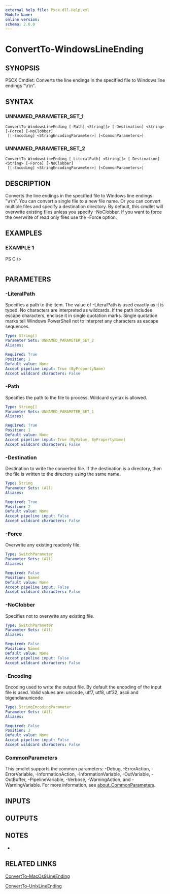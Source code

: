 ```yaml
---
external help file: Pscx.dll-Help.xml
Module Name:
online version:
schema: 2.0.0
---
```


# ConvertTo-WindowsLineEnding

## SYNOPSIS
PSCX Cmdlet: Converts the line endings in the specified file to Windows line endings "\r\n".

## SYNTAX

### UNNAMED_PARAMETER_SET_1
```
ConvertTo-WindowsLineEnding [-Path] <String[]> [-Destination] <String> [-Force] [-NoClobber]
 [[-Encoding] <StringEncodingParameter>] [<CommonParameters>]
```

### UNNAMED_PARAMETER_SET_2
```
ConvertTo-WindowsLineEnding [-LiteralPath] <String[]> [-Destination] <String> [-Force] [-NoClobber]
 [[-Encoding] <StringEncodingParameter>] [<CommonParameters>]
```

## DESCRIPTION
Converts the line endings in the specified file to Windows line endings "\r\n". 
You can convert a single file to a new file name. 
Or you can convert multiple files and specify a destination directory. 
By default, this cmdlet will overwrite existing files unless you specify -NoClobber. 
If you want to force the overwrite of read only files use the -Force option.

## EXAMPLES

### EXAMPLE 1
PS C:\\\>

```

```

## PARAMETERS

### -LiteralPath
Specifies a path to the item.
The value of -LiteralPath is used exactly as it is typed.
No characters are interpreted as wildcards.
If the path includes escape characters, enclose it in single quotation marks.
Single quotation marks tell Windows PowerShell not to interpret any characters as escape sequences.

```yaml
Type: String[]
Parameter Sets: UNNAMED_PARAMETER_SET_2
Aliases:

Required: True
Position: 1
Default value: None
Accept pipeline input: True (ByPropertyName)
Accept wildcard characters: False
```

### -Path
Specifies the path to the file to process.
Wildcard syntax is allowed.

```yaml
Type: String[]
Parameter Sets: UNNAMED_PARAMETER_SET_1
Aliases:

Required: True
Position: 1
Default value: None
Accept pipeline input: True (ByValue, ByPropertyName)
Accept wildcard characters: False
```

### -Destination
Destination to write the converted file.
If the destination is a directory, then the file is written to the directory using the same name.

```yaml
Type: String
Parameter Sets: (All)
Aliases:

Required: True
Position: 2
Default value: None
Accept pipeline input: False
Accept wildcard characters: False
```

### -Force
Overwrite any existing readonly file.

```yaml
Type: SwitchParameter
Parameter Sets: (All)
Aliases:

Required: False
Position: Named
Default value: None
Accept pipeline input: False
Accept wildcard characters: False
```

### -NoClobber
Specifies not to overwrite any existing file.

```yaml
Type: SwitchParameter
Parameter Sets: (All)
Aliases:

Required: False
Position: Named
Default value: None
Accept pipeline input: False
Accept wildcard characters: False
```

### -Encoding
Encoding used to write the output file.
By default the encoding of the input file is used. 
Valid values are: unicode, utf7, utf8, utf32, ascii and bigendianunicode

```yaml
Type: StringEncodingParameter
Parameter Sets: (All)
Aliases:

Required: False
Position: 3
Default value: None
Accept pipeline input: False
Accept wildcard characters: False
```

### CommonParameters
This cmdlet supports the common parameters: -Debug, -ErrorAction, -ErrorVariable, -InformationAction, -InformationVariable, -OutVariable, -OutBuffer, -PipelineVariable, -Verbose, -WarningAction, and -WarningVariable. For more information, see [about_CommonParameters](http://go.microsoft.com/fwlink/?LinkID=113216).

## INPUTS

## OUTPUTS

## NOTES
*

## RELATED LINKS

[ConvertTo-MacOs9LineEnding]()

[ConvertTo-UnixLineEnding]()

